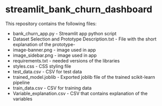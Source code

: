 # streamlit_bank_churn_dashboard

This repository contains the following files:
- bank_churn_app.py - Streamlit app python script
- Dataset Selection and Prototype Description.txt - File with the short explanation of the prototype-
- image-banner.png - image used in app
- image_sidebar.png - image used in app
- requirements.txt - needed versions of the libraries
- styles.css - CSS styling file
- test_data.csv - CSV for test data
- trained_model.joblib - Exported joblib file of the trained scikit-learn pipeline
- train_data.csv - CSV for training data
- Variable_explanation.csv - CSV that contains explanation of the variables
